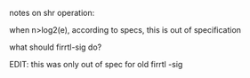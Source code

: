notes on shr operation:

when n>log2(e), according to specs, this is out of specification

what should firrtl-sig do?

EDIT: this was only out of spec for old firrtl -sig